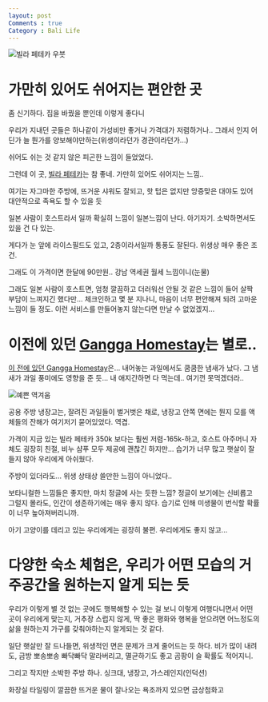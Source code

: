 ```yaml
---
layout: post
Comments : true
Category : Bali Life
---
```


![빌라 페테카 우붓](https://lh3.googleusercontent.com/HyUHu3ZDK7PCmL2IYnXQsyzfic__1EM03b782ZfjWb4ygNcPXG2W4Hc2XjamGVtqfJp6nFmK67ba_ah3F93EuHc_zMMxGVgnqsrfvkQUlOe692RHZfcOHme69LJtKfVSHRt37KYtppyU2BUQ71udFVtpAkFiSJRDLjfUf8st8Itqn0CJ21VCxUdoN96-3eJbubywuyYrOMUrRUKqQFC5vUM9ZUwCxjnmUPrNpuO5gHc5ftdMhIXbYQaIxRD8ES-BPTdHU6PjtWT7y77TIeT7z1BPx-XWq8Hcxxxjj67Q1UCctl1SjcH2PEpJTVfHWEdLYAvVWgre1PxZDo_9zTCFIRKkR2XWyfXjy9v8J9Hr1CI88eoOVGONu7YIJsge149pXxahWx73IKPViqVUjYlZuqyG-st6SkXg2EZaDOzMudv4OVHrCJlUwPPzpe4Q5myjmTwDWpqN8YdEw4T29Y3wtkHJjgnbugq4Cj00eWSKIACAklBNmpxz8gdbDrIKS2ESGVHjnk91V75SAOWf66CbsB2pjdBRm6b3ho3pQlisv_P3oDE_KM9UiW0M6avwUlOF7EHloUYgF5W-l9g2zk7ygZoyN9lP1k7LYEjIDJMeyD_9eBzc6pRdoTn0mKkV6lnDyhe2wFJysM8_7fkeJ22QzhI-U9pJgJK2bRBdfoY9L3Az6mWHKiJaMoL5sI242C22rqha1CZtLUxttaXf26wjgZKu=w797-h598-no)

# 가만히 있어도 쉬어지는 편안한 곳

좀 신기하다.
집을 바꿨을 뿐인데 이렇게 좋다니

우리가 지내던 곳들은
하나같이 가성비만 좋거나
가격대가 저렴하거나..
그래서 인지 어딘가 늘 뭔가를 양보해야만하는(위생이라던가 경관이라던가...)

쉬어도 쉬는 것 같지 않은 피곤한 느낌이 들었었다.


그런데 이 곳, [빌라 페테카](http://app.ac/KjcS9Sa73)는 참 좋네.
가만히 있어도 쉬어지는 느낌..

여기는 자그마한 주방에, 뜨거운 샤워도 잘되고, 핫 텁은 없지만 앙증맞은 대야도 있어
대안적으로 족욕도 할 수 있을 듯

일본 사람이 호스트라서 일까 확실히 느낌이 일본느낌이 난다.
아기자기. 소박하면서도 있을 건 다 있는.

게다가 눈 앞에 라이스필드도 있고, 2층이라서일까 통풍도 잘된다.
위생상 매우 좋은 조건.



그래도 이 가격이면 한달에 90만원.. 강남 역세권 월세 느낌이니(눈물)

그래도 일본 사람이 호스트면, 엄청 깔끔하고 더러워선 안될 것 같은 느낌이 들어
살짝 부담이 느껴지긴 했다만... 체크인하고 몇 분 지나니, 마음이 너무 편안해져 되려 고마운 느낌이 들 정도.
이런 서비스를 만들어놓지 않는다면 만날 수 없었겠지...




# 이전에 있던 [Gangga Homestay](http://app.ac/xEfmkSS83)는 별로..



[이 전에 있던 Gangga Homestay](http://app.ac/xEfmkSS83)은... 내어놓는 과일에서도 쿰쿰한 냄새가 났다. 그 냄새가 과일 풍미에도 영향을 준 듯...
내 애지간하면 다 먹는데.. 여기껀 못먹겠더라..

![예쁜 역겨움](https://lh3.googleusercontent.com/kW2MO5W39rFdfAvoTxwf3kOv_gbzABiQk0lXw5XAEOpl73plQ36h3_S230yaIk-bzUSsI9brEwms8FA0g9ikh58Neqkx7WasCyDkSWB-jbCNguwJEUOVszUmd8HoOY3Lkjh0-5_DaApHno9pwklxi1jvnI1dcJTexYT05E22UJyhF9mE0Xu2X3cctBjsDKTVI8j8dJWwKgEC3Hw9DnRKz8n3FAPxvmnxI5ytirJjLSX0fpnSg59pNASu1WGOaD-D1PTPcXaqGxrOAsJebgtnItwsNB-b3U3U5cIZHWxEtN-AQvsejJ80UpbGdyeLXcSTquuAIm1Ocf_mlWZPH8_rqkM1ZEIra25soIpnLLue2tCx644ZtCj6AHD2tR6V3-fwDkb4LjgRdomA75Voi8242bshp6SChcMrSDX-nm1COoYsJyNH4CcB2KjzqfmrDVugwvrUXZmrCml0YF4XazpqRfVR_gpW6Ec4uM4euMV_neQP7ImadHIf6R5xQNPkLIfcUNTjVDyOcV7O2HuldoNGVvXV7L4kB7HmBTVsgIAMSHehktA6G_y147ofCFgmDcjVarX2i7FC_gp3GKA8cF1yCbpWLrB94DaLF1c7oxVOTo81BAZoAdzK_Zd2kE9WmKhX-yY_uQJszOBBWptPR0jVVII02N6QejBN_GdgQxh8V32TBMqqaR6KQxAwnRhYX1j7ZByszdJhbiB49t2N_kU-ICx8=w797-h598-no)


공용 주방 냉장고는, 잘려진 과일들이 벌거벗은 채로,
냉장고 안쪽 면에는 뭔지 모를 액체들의 잔해가 여기저기 묻어있었다.
역겹.

가격이 지금 있는 빌라 페테카 350k 보다는 훨씬 저렴-165k-하고,
호스트 아주머니 자체도 굉장히 친절, 비누 샴푸 모두 제공에 괜찮긴 하지만...
습기가 너무 많고 햇살이 잘 들지 않아 우리에게 아쉬웠다.

주방이 있더라도... 위생 상태상 쓸만한 느낌이 아니었다..

보타니컬한 느낌들은 좋지만, 마치 정글에 사는 듯한 느낌?
정글이 보기에는 신비롭고 그럴지 몰라도, 인간이 생존하기에는 매우 좋지 않다.
습기로 인해 미생물이 번식할 확률이 너무 높아져버리니까.

아기 고양이를 데리고 있는 우리에게는 굉장히 불편.
우리에게도 좋지 않고...



# 다양한 숙소 체험은, 우리가 어떤 모습의 거주공간을 원하는지 알게 되는 듯

우리가 이렇게 별 것 없는 곳에도 행복해할 수 있는 걸 보니
이렇게 여행다니면서 어떤 곳이 우리에게 맞는지,
거추장 스럽지 않게, 딱 좋은 평화와 행복을 얻으려면 어느정도의 삶을 원하는지
가구를 갖춰야하는지 알게되는 것 같다.

일단 햇살만 잘 드나들면, 위생적인 면은 문제가 크게 줄어드는 듯 하다.
비가 많이 내려도, 금방 뽀송뽀송 빠닥빠닥 말라버리고, 멸균하기도 좋고
곰팡이 슬 확률도 적어지니.

그리고 작지만 소박한 주방 하나.
싱크대, 냉장고, 가스레인지(인덕션)

화장실
타일링이 깔끔한
뜨거운 물이 잘나오는
욕조까지 있으면 금상첨화고


